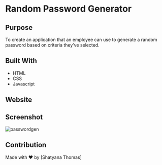 # Random Password Generator

## Purpose 
To create an application that an employee can use to generate a random password based on criteria they’ve selected.

## Built With
* HTML
* CSS
* Javascript

## Website

## Screenshot
![passwordgen](https://user-images.githubusercontent.com/93238809/169673944-66338379-9df4-4eb5-bda3-bee7996497d9.png)

## Contribution 
Made with ❤️ by [Shatyana Thomas]
